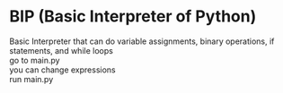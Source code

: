 # BIP (Basic Interpreter of Python)
Basic Interpreter that can do variable assignments, binary operations, if statements, and while loops <br />
go to main.py <br /> 
you can change expressions <br />
run main.py